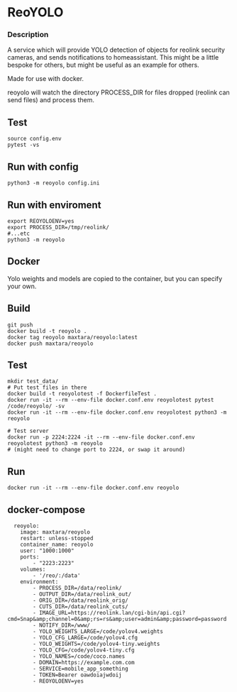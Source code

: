 # ReoYOLO
  
### Description
A service which will provide YOLO detection of objects for reolink security cameras, and sends notifications to homeassistant.
This might be a little bespoke for others, but might be useful as an example for others.
  
Made for use with docker. 
  
reoyolo will watch the directory PROCESS_DIR for files dropped (reolink can send files) and process them.
  
## Test
```
source config.env
pytest -vs
```
  
## Run with config
```
python3 -m reoyolo config.ini
```
  
## Run with enviroment
```
export REOYOLOENV=yes
export PROCESS_DIR=/tmp/reolink/
#...etc
python3 -m reoyolo
```
  
## Docker
  
Yolo weights and models are copied to the container, but you can specify your own.
  
## Build
```
git push
docker build -t reoyolo .
docker tag reoyolo maxtara/reoyolo:latest
docker push maxtara/reoyolo
```
  
## Test
```
mkdir test_data/
# Put test files in there
docker build -t reoyolotest -f DockerfileTest .
docker run -it --rm --env-file docker.conf.env reoyolotest pytest /code/reoyolo/ -sv
docker run -it --rm --env-file docker.conf.env reoyolotest python3 -m reoyolo

# Test server
docker run -p 2224:2224 -it --rm --env-file docker.conf.env reoyolotest python3 -m reoyolo
# (might need to change port to 2224, or swap it around)
```

## Run
```
docker run -it --rm --env-file docker.conf.env reoyolo
```
  
## docker-compose
```
  reoyolo:
    image: maxtara/reoyolo
    restart: unless-stopped
    container_name: reoyolo
    user: "1000:1000"
    ports:
        - "2223:2223"
    volumes:
        - '/reo/:/data'
    environment:
        - PROCESS_DIR=/data/reolink/
        - OUTPUT_DIR=/data/reolink_out/
        - ORIG_DIR=/data/reolink_orig/
        - CUTS_DIR=/data/reolink_cuts/
        - IMAGE_URL=https://reolink.lan/cgi-bin/api.cgi?cmd=Snap&amp;channel=0&amp;rs=rs&amp;user=admin&amp;password=password
        - NOTIFY_DIR=/www/
        - YOLO_WEIGHTS_LARGE=/code/yolov4.weights
        - YOLO_CFG_LARGE=/code/yolov4.cfg
        - YOLO_WEIGHTS=/code/yolov4-tiny.weights
        - YOLO_CFG=/code/yolov4-tiny.cfg
        - YOLO_NAMES=/code/coco.names
        - DOMAIN=https://example.com.com
        - SERVICE=mobile_app_something
        - TOKEN=Bearer oawdoiajwdoij
        - REOYOLOENV=yes
```